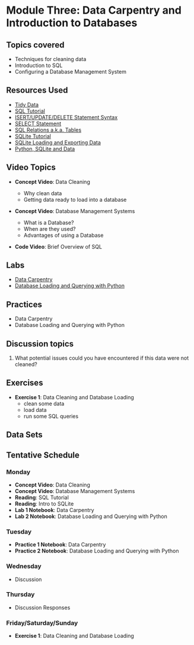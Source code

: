 # Module Three: Data Carpentry and Introduction to Databases

## Topics covered
- Techniques for cleaning data
- Introduction to SQL
- Configuring a Database Management System


## Resources Used

- [Tidy Data](https://github.com/MUDSA/DSAIntro/blob/master/modules/module3/readings/tidy-data.pdf)
- [SQL Tutorial](https://github.com/MUDSA/DSAIntro/blob/master/modules/module3/readings/sql_tutorial/sql.md)
- [ISERT/UPDATE/DELETE Statement Syntax](https://github.com/MUDSA/DSAIntro/blob/master/modules/module3/readings/sql_tutorial/sql_INSERT_UPDATE_DELETE.md)
- [SELECT Statement](https://github.com/MUDSA/DSAIntro/blob/master/modules/module3/readings/sql_tutorial/sql_SELECT.md)
- [SQL Relations a.k.a. Tables](https://github.com/MUDSA/DSAIntro/blob/master/modules/module3/readings/sql_tutorial/sql_relations.md)
- [SQLite Tutorial](https://github.com/MUDSA/DSAIntro/blob/master/modules/module3/readings/sqlite/sqlite.md)
- [SQLite Loading and Exporting Data](https://github.com/MUDSA/DSAIntro/blob/master/modules/module3/readings/sqlite/sqlite_loading_exporting.md)
- [Python, SQLite and Data](https://github.com/MUDSA/DSAIntro/blob/master/modules/module3/readings/sqlite/sqlite_python_data_oh_my.md)

## Video Topics

- **Concept Video**: Data Cleaning
  - Why clean data
  - Getting data ready to load into a database


- **Concept Video**: Database Management Systems
  - What is a Database?
  - When are they used?
  - Advantages of using a Database


- **Code Video**: Brief Overview of SQL



## Labs

- [Data Carpentry](https://github.com/MUDSA/DSAIntro/blob/master/modules/module3/labs/data_carpentry.ipynb)
- [Database Loading and Querying with Python](https://github.com/MUDSA/DSAIntro/blob/master/modules/module3/labs/database_loading.ipynb)



## Practices
- Data Carpentry
- Database Loading and Querying with Python

## Discussion topics
  1. What potential issues could you have encountered if this data were not cleaned?

## Exercises
  - **Exercise 1**: Data Cleaning and Database Loading
    - clean some data
    - load data
    - run some SQL queries

## Data Sets



## Tentative Schedule

### Monday
- **Concept Video**: Data Cleaning
- **Concept Video**: Database Management Systems
- **Reading**: SQL Tutorial
- **Reading**: Intro to SQLite
- **Lab 1 Notebook**: Data Carpentry
- **Lab 2 Notebook**: Database Loading and Querying with Python

### Tuesday
- **Practice 1 Notebook**: Data Carpentry
- **Practice 2 Notebook**: Database Loading and Querying with Python



### Wednesday
- Discussion

### Thursday
- Discussion Responses


### Friday/Saturday/Sunday
- **Exercise 1**: Data Cleaning and Database Loading
